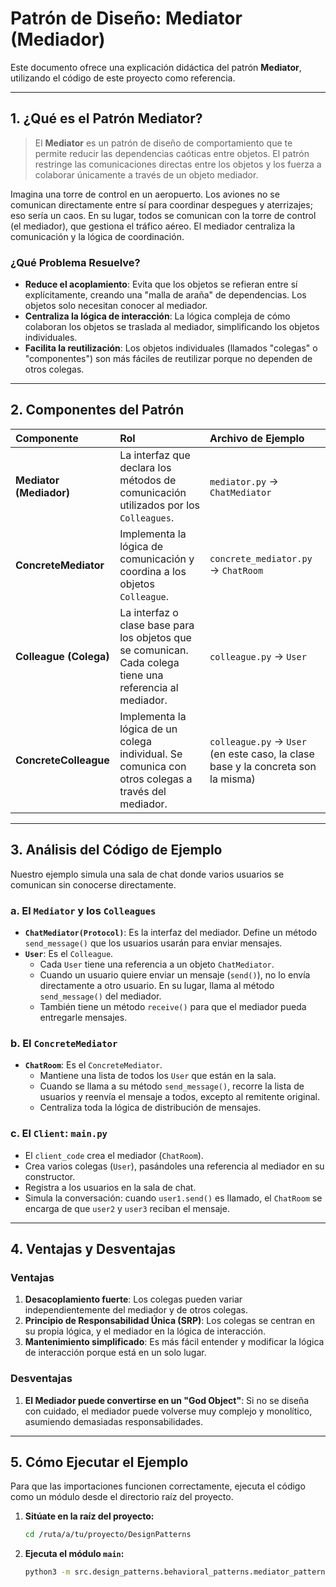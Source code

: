 # Patrón de Diseño: Mediator (Mediador)

Este documento ofrece una explicación didáctica del patrón **Mediator**, utilizando el código de este proyecto como referencia.

---

## 1. ¿Qué es el Patrón Mediator?

> El **Mediator** es un patrón de diseño de comportamiento que te permite reducir las dependencias caóticas entre objetos. El patrón restringe las comunicaciones directas entre los objetos y los fuerza a colaborar únicamente a través de un objeto mediador.

Imagina una torre de control en un aeropuerto. Los aviones no se comunican directamente entre sí para coordinar despegues y aterrizajes; eso sería un caos. En su lugar, todos se comunican con la torre de control (el mediador), que gestiona el tráfico aéreo. El mediador centraliza la comunicación y la lógica de coordinación.

### ¿Qué Problema Resuelve?

- **Reduce el acoplamiento**: Evita que los objetos se refieran entre sí explícitamente, creando una "malla de araña" de dependencias. Los objetos solo necesitan conocer al mediador.
- **Centraliza la lógica de interacción**: La lógica compleja de cómo colaboran los objetos se traslada al mediador, simplificando los objetos individuales.
- **Facilita la reutilización**: Los objetos individuales (llamados "colegas" o "componentes") son más fáciles de reutilizar porque no dependen de otros colegas.

---

## 2. Componentes del Patrón

| Componente | Rol | Archivo de Ejemplo |
| :--- | :--- | :--- |
| **Mediator (Mediador)** | La interfaz que declara los métodos de comunicación utilizados por los `Colleagues`. | `mediator.py` -> `ChatMediator` |
| **ConcreteMediator** | Implementa la lógica de comunicación y coordina a los objetos `Colleague`. | `concrete_mediator.py` -> `ChatRoom` |
| **Colleague (Colega)** | La interfaz o clase base para los objetos que se comunican. Cada colega tiene una referencia al mediador. | `colleague.py` -> `User` |
| **ConcreteColleague** | Implementa la lógica de un colega individual. Se comunica con otros colegas a través del mediador. | `colleague.py` -> `User` (en este caso, la clase base y la concreta son la misma) |

---

## 3. Análisis del Código de Ejemplo

Nuestro ejemplo simula una sala de chat donde varios usuarios se comunican sin conocerse directamente.

### a. El `Mediator` y los `Colleagues`

- **`ChatMediator(Protocol)`**: Es la interfaz del mediador. Define un método `send_message()` que los usuarios usarán para enviar mensajes.
- **`User`**: Es el `Colleague`.
    - Cada `User` tiene una referencia a un objeto `ChatMediator`.
    - Cuando un usuario quiere enviar un mensaje (`send()`), no lo envía directamente a otro usuario. En su lugar, llama al método `send_message()` del mediador.
    - También tiene un método `receive()` para que el mediador pueda entregarle mensajes.

### b. El `ConcreteMediator`

- **`ChatRoom`**: Es el `ConcreteMediator`.
    - Mantiene una lista de todos los `User` que están en la sala.
    - Cuando se llama a su método `send_message()`, recorre la lista de usuarios y reenvía el mensaje a todos, excepto al remitente original.
    - Centraliza toda la lógica de distribución de mensajes.

### c. El `Client`: `main.py`

- El `client_code` crea el mediador (`ChatRoom`).
- Crea varios colegas (`User`), pasándoles una referencia al mediador en su constructor.
- Registra a los usuarios en la sala de chat.
- Simula la conversación: cuando `user1.send()` es llamado, el `ChatRoom` se encarga de que `user2` y `user3` reciban el mensaje.

---

## 4. Ventajas y Desventajas

### Ventajas

1.  **Desacoplamiento fuerte**: Los colegas pueden variar independientemente del mediador y de otros colegas.
2.  **Principio de Responsabilidad Única (SRP)**: Los colegas se centran en su propia lógica, y el mediador en la lógica de interacción.
3.  **Mantenimiento simplificado**: Es más fácil entender y modificar la lógica de interacción porque está en un solo lugar.

### Desventajas

1.  **El Mediador puede convertirse en un "God Object"**: Si no se diseña con cuidado, el mediador puede volverse muy complejo y monolítico, asumiendo demasiadas responsabilidades.

---

## 5. Cómo Ejecutar el Ejemplo

Para que las importaciones funcionen correctamente, ejecuta el código como un módulo desde el directorio raíz del proyecto.

1.  **Sitúate en la raíz del proyecto:**
    ```bash
    cd /ruta/a/tu/proyecto/DesignPatterns
    ```

2.  **Ejecuta el módulo `main`:**
    ```bash
    python3 -m src.design_patterns.behavioral_patterns.mediator_pattern.main
    ```

